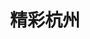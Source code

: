 ---
description: 介绍杭州的旅游景点，没去过的看了想去，去过的勾起回忆。
layout: post
results:
- primaryGenreName: Travel
  version: '1.1.1'
  trackViewUrl: https://itunes.apple.com/cn/app/jing-cai-hang-zhou/id653386076?mt=8&uo=4
  artworkUrl100: http://a1267.phobos.apple.com/us/r1000/116/Purple2/v4/e8/fc/fe/e8fcfe21-8562-7408-f690-a3a04d01d286/mzl.gnwyibug.png
  artworkUrl60: http://a960.phobos.apple.com/us/r1000/109/Purple2/v4/d0/d5/d1/d0d5d166-8156-a073-98b9-c7ea3f6e88f0/Icon.png
  userRatingCountForCurrentVersion: 1
  sellerName: 伟 SU
  supportedDevices:
  - iPodTouchThirdGen
  - iPadMini
  - iPhone4
  - iPodTouchFifthGen
  - iPhone5
  - iPad3G
  - iPad23G
  - iPadThirdGen4G
  - iPodTouchourthGen
  - iPad2Wifi
  - iPadFourthGen4G
  - iPadWifi
  - iPhone-3GS
  - iPadThirdGen
  - iPhone4S
  - iPadMini4G
  - iPadFourthGen
  genres:
  - 旅行
  - 参考
  trackName: 精彩杭州
  description: '【网易应用中心 m.163.com】独家特约限免！搜索并下载“网易应用”，每日精品限免应用游戏及时获得!!!


    *精彩城市指南，带你领略每座城市的不同气质*


    还在为旅行过程中选择太多而烦恼？精彩城市指南为您推荐最值得玩的地方和不得不尝的美食；精选各种打折优质特惠信息实时推送。


     精彩城市指南特色：

    -- 精彩主题：打破以景点、美食、购物做分类的旧模式，用主题来解读城市的真正气质。

    -- 景点推荐：只推值得去的，不堆有的没的。

    -- 惊喜与特价：实时推送与目的地相关优惠，更有专享特惠哦。

    -- 旅行贴士：用更接地气的内容解答你行中可能遇到的问题。

    -- 精选美图：精心挑选，只为与心动不期而遇。

    -- 出行无忧：提供详细可靠的景点信息。


    有任何意见和建议，请联系我们：

    Email：amazingcity@sina.cn'
  price: 0
  trackId: 653386076
  releaseDate: '2013-06-05T09:51:14Z'
  screenshotUrls:
  - http://a4.mzstatic.com/us/r1000/091/Purple2/v4/e5/f1/91/e5f191eb-23c5-cf42-01b0-a7fd4dcb063c/mzl.hitbeqti.1136x1136-75.jpg
  - http://a2.mzstatic.com/us/r1000/094/Purple2/v4/2b/cd/3f/2bcd3fe8-7bef-f9aa-a64b-84ab06cd2fe1/mzl.nfkzkinx.1136x1136-75.jpg
  - http://a1.mzstatic.com/us/r1000/068/Purple2/v4/46/e5/5b/46e55bba-16a0-944d-956b-071554ddd45f/mzl.qzcrheyg.1136x1136-75.jpg
  - http://a2.mzstatic.com/us/r1000/094/Purple2/v4/20/3d/5c/203d5c40-dc5a-a697-ac57-bd9b68b75941/mzl.pvurhcne.1136x1136-75.jpg
  - http://a4.mzstatic.com/us/r1000/120/Purple/v4/ed/8f/29/ed8f296f-5b2b-c54b-d926-9f07cab8b7c7/mzl.zbgcjvxt.1136x1136-75.jpg
  artistViewUrl: https://itunes.apple.com/cn/artist/wei-su/id633403969?uo=4
  primaryGenreId: 6003
  userRatingCount: 1
  averageUserRatingForCurrentVersion: 5
  kind: software
  fileSizeBytes: '28092263'
  bundleId: com.tukeq.amazing.hangzhou
  trackContentRating: 4+
  artistName: 伟 SU
  trackCensoredName: 精彩杭州
  isGameCenterEnabled: false
  contentAdvisoryRating: 4+
  languageCodesISO2A:
  - EN
  - ZH
  - ZH
  averageUserRating: 5
  features: &a []
  wrapperType: software
  artworkUrl512: http://a1267.phobos.apple.com/us/r1000/116/Purple2/v4/e8/fc/fe/e8fcfe21-8562-7408-f690-a3a04d01d286/mzl.gnwyibug.png
  formattedPrice: 免费
  artistId: 633403969
  genreIds:
  - '6003'
  - '6006'
  currency: CNY
  ipadScreenshotUrls: *a
category: 旅行
tags: tag1
resultCount: 1
title: 精彩杭州

---